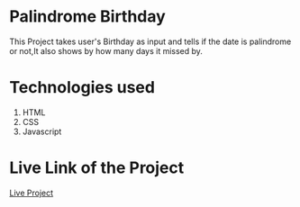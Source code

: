 <h1>Palindrome Birthday</h1>
This Project takes user's Birthday as input and tells if the date is palindrome or not,It also shows by how many days it missed by.
<h1>Technologies used</h1>
<ol>
<li>HTML</li>
<li>CSS</li>
<li>Javascript</li>
</ol>
<h1>Live Link of the Project</h1>
<a href = "palindrome-birthdayjs.netlify.app">Live Project</a>
